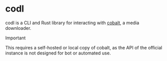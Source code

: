# codl

codl is a CLI and Rust library for interacting with [cobalt](https://github.com/imputnet/cobalt), a media downloader.

> [!IMPORTANT]
> This requires a self-hosted or local copy of cobalt, as the API of the official instance is not designed for bot or automated use.

